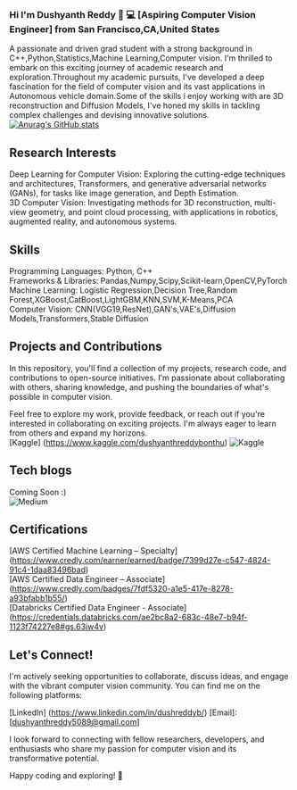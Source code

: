 ### Hi I'm Dushyanth Reddy 👋 💻 [Aspiring Computer Vision Engineer] from San Francisco,CA,United States

A passionate and driven grad student with a strong background in C++,Python,Statistics,Machine Learning,Computer vision. I'm thrilled to embark on this exciting journey of academic research and exploration.Throughout my academic pursuits, I've developed a deep fascination for the field of computer vision and its vast applications in Autonomous vehicle domain.Some of the skills i enjoy working with are 3D reconstruction and Diffusion Models, I've honed my skills in tackling complex challenges and devising innovative solutions.
[![Anurag's GitHub stats](https://github-readme-stats.vercel.app/api?username=dushyanthreddy000)](https://github.com/anuraghazra/github-readme-stats)

## Research Interests
Deep Learning for Computer Vision: Exploring the cutting-edge techniques and architectures, Transformers, and generative adversarial networks (GANs), for tasks like image generation, and Depth Estimation. <br />
3D Computer Vision: Investigating methods for 3D reconstruction, multi-view geometry, and point cloud processing, with applications in robotics, augmented reality, and autonomous systems.

## Skills
Programming Languages: Python, C++ <br />
Frameworks & Libraries: Pandas,Numpy,Scipy,Scikit-learn,OpenCV,PyTorch <br />
Machine Learning: Logistic Regression,Decision Tree,Random Forest,XGBoost,CatBoost,LightGBM,KNN,SVM,K-Means,PCA <br />
Computer Vision: CNN(VGG19,ResNet),GAN's,VAE's,Diffusion Models,Transformers,Stable Diffusion <br />

## Projects and Contributions

In this repository, you'll find a collection of my projects, research code, and contributions to open-source initiatives. I'm passionate about collaborating with others, sharing knowledge, and pushing the boundaries of what's possible in computer vision.

Feel free to explore my work, provide feedback, or reach out if you're interested in collaborating on exciting projects. I'm always eager to learn from others and expand my horizons.<br />
[Kaggle] (https://www.kaggle.com/dushyanthreddybonthu) ![Kaggle](https://img.shields.io/badge/Kaggle-035a7d?style=for-the-badge&logo=kaggle&logoColor=white)

## Tech blogs
Coming Soon :) <br />
![Medium](https://img.shields.io/badge/Medium-12100E?style=for-the-badge&logo=medium&logoColor=white)

## Certifications

[AWS Certified Machine Learning – Specialty] (https://www.credly.com/earner/earned/badge/7399d27e-c547-4824-91c4-1daa83496bad) <br />
[AWS Certified Data Engineer – Associate] (https://www.credly.com/badges/7fdf5320-a1e5-417e-8278-a93bfabb1b55/) <br />
[Databricks Certified Data Engineer - Associate] (https://credentials.databricks.com/ae2bc8a2-683c-48e7-b94f-1123f74227e8#gs.63iw4v) <br />

## Let's Connect!

I'm actively seeking opportunities to collaborate, discuss ideas, and engage with the vibrant computer vision community. You can find me on the following platforms:

[LinkedIn] (https://www.linkedin.com/in/dushreddyb/)
[Email]: [dushyanthreddy5089@gmail.com]

I look forward to connecting with fellow researchers, developers, and enthusiasts who share my passion for computer vision and its transformative potential.

Happy coding and exploring! 🚀
